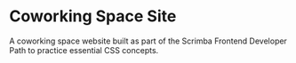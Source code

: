 # Coworking Space Site

A coworking space website built as part of the Scrimba Frontend Developer Path to practice essential CSS concepts.